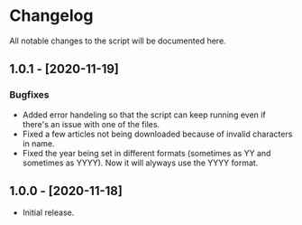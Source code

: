 # Changelog
All notable changes to the script will be documented here.

## 1.0.1 - [2020-11-19] 
### Bugfixes
* Added error handeling so that the script can keep running even if there's an issue with one of the files.
* Fixed a few articles not being downloaded because of invalid characters in name.
* Fixed the year being set in different formats (sometimes as YY and sometimes as YYYY). Now it will alyways use the YYYY format.

## 1.0.0 - [2020-11-18]
* Initial release.
